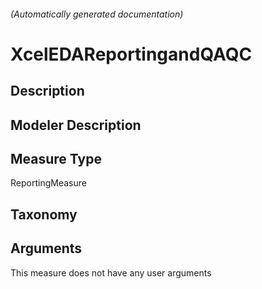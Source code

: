 

###### (Automatically generated documentation)

# XcelEDAReportingandQAQC

## Description


## Modeler Description


## Measure Type
ReportingMeasure

## Taxonomy


## Arguments




This measure does not have any user arguments


